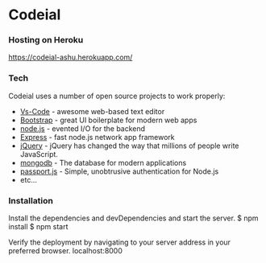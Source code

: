 # Codeial

### Hosting on Heroku
https://codeial-ashu.herokuapp.com/

### Tech

Codeial uses a number of open source projects to work properly:

* [Vs-Code](https://code.visualstudio.com/) - awesome web-based text editor
* [Bootstrap](https://getbootstrap.com) - great UI boilerplate for modern web apps
* [node.js](https://nodejs.org/) - evented I/O for the backend
* [Express](https://expressjs.com/) - fast node.js network app framework 
* [jQuery](https://jquery.com/) - jQuery has changed the way that millions of people write JavaScript.
* [mongodb](https://www.mongodb.com) - The database for modern applications
* [passport.js](https://passportjs.org) - Simple, unobtrusive authentication for Node.js 
* etc...


### Installation

Install the dependencies and devDependencies and start the server.
$ npm install 
$ npm start

Verify the deployment by navigating to your server address in your preferred browser.
localhost:8000
